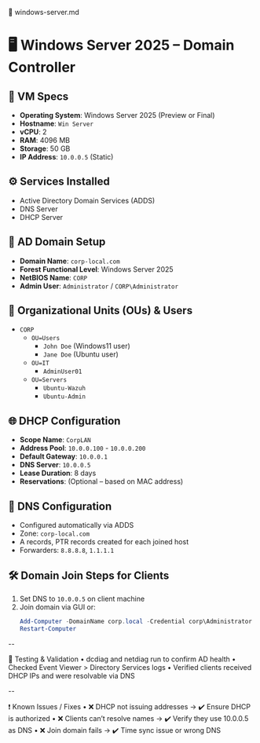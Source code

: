 📂 windows-server.md

# 🖥️ Windows Server 2025 – Domain Controller 

## 🔧 VM Specs
- **Operating System**: Windows Server 2025 (Preview or Final)
- **Hostname**: `Win Server`
- **vCPU**: 2
- **RAM**: 4096 MB
- **Storage**: 50 GB
- **IP Address**: `10.0.0.5` (Static)

## ⚙️ Services Installed
- Active Directory Domain Services (ADDS)
- DNS Server
- DHCP Server

## 🧩 AD Domain Setup
- **Domain Name**: `corp-local.com`
- **Forest Functional Level**: Windows Server 2025
- **NetBIOS Name**: `CORP`
- **Admin User**: `Administrator` / `CORP\Administrator`

## 🏢 Organizational Units (OUs) & Users
- `CORP`
  - `OU=Users`
    - `John Doe` (Windows11 user)
    - `Jane Doe` (Ubuntu user)
  - `OU=IT`
    - `AdminUser01`
  - `OU=Servers`
    - `Ubuntu-Wazuh`
    - `Ubuntu-Admin`

## 🌐 DHCP Configuration
- **Scope Name**: `CorpLAN`
- **Address Pool**: `10.0.0.100` - `10.0.0.200`
- **Default Gateway**: `10.0.0.1`
- **DNS Server**: `10.0.0.5`
- **Lease Duration**: 8 days
- **Reservations**: (Optional – based on MAC address)

## 🧭 DNS Configuration
- Configured automatically via ADDS
- Zone: `corp-local.com`
- A records, PTR records created for each joined host
- Forwarders: `8.8.8.8`, `1.1.1.1`

## 🛠️ Domain Join Steps for Clients
1. Set DNS to `10.0.0.5` on client machine
2. Join domain via GUI or:
   ```powershell
   Add-Computer -DomainName corp.local -Credential corp\Administrator
   Restart-Computer
--

🧪 Testing & Validation
•	dcdiag and netdiag run to confirm AD health
•	Checked Event Viewer > Directory Services logs
•	Verified clients received DHCP IPs and were resolvable via DNS

--

❗ Known Issues / Fixes
•	❌ DHCP not issuing addresses → ✔️ Ensure DHCP is authorized
•	❌ Clients can’t resolve names → ✔️ Verify they use 10.0.0.5 as DNS
•	❌ Join domain fails → ✔️ Time sync issue or wrong DNS
